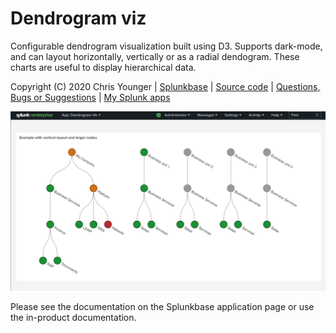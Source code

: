 # Dendrogram viz

Configurable dendrogram visualization built using D3. Supports dark-mode, and can layout horizontally, vertically or as a radial dendogram. These charts are useful to display hierarchical data.


Copyright (C) 2020 Chris Younger | <a href="https://splunkbase.splunk.com/app/5153/">Splunkbase</a> | [Source code](https://github.com/ChrisYounger/dendrogram_viz) |  [Questions, Bugs or Suggestions](https://answers.splunk.com/app/questions/5153.html) | [My Splunk apps](https://splunkbase.splunk.com/apps/#/author/chrisyoungerjds)


![screenshot](https://raw.githubusercontent.com/ChrisYounger/dendrogram_viz/master/appserver/static/demo.png)

Please see the documentation on the Splunkbase application page or use the in-product documentation.
